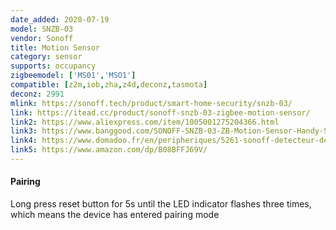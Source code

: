 ```yaml
---
date_added: 2020-07-19
model: SNZB-03
vendor: Sonoff
title: Motion Sensor
category: sensor
supports: occupancy
zigbeemodel: ['MS01','MSO1']
compatible: [z2m,iob,zha,z4d,deconz,tasmota]
deconz: 2991
mlink: https://sonoff.tech/product/smart-home-security/snzb-03/
link: https://itead.cc/product/sonoff-snzb-03-zigbee-motion-sensor/
link2: https://www.aliexpress.com/item/1005001275204366.html
link3: https://www.banggood.com/SONOFF-SNZB-03-ZB-Motion-Sensor-Handy-Smart-Device-Detect-Motion-Trigger-Alarm-Work-with-SONOFF-ZBBridge-Via-eWeLink-APP-p-1715998.html
link4: https://www.domadoo.fr/en/peripheriques/5261-sonoff-detecteur-de-mouvement-zigbee-30.html
link5: https://www.amazon.com/dp/B08BFFJ69V/
---
```


#### Pairing
Long press reset button for 5s until the LED indicator flashes three times, which means the device has entered pairing mode


